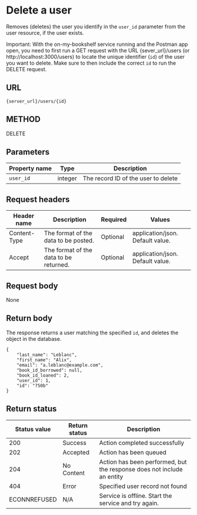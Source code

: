 # Delete a user 

Removes (deletes) the user you identify in the `user_id` parameter from the user resource, if the user exists.

Important: With the on-my-bookshelf service running and the Postman app open, you need to first run a GET request with the URL {sever_url}/users (or http://localhost:3000/users) to locate the unique identifier (`id`) of the user you want to delete. Make sure to then include the correct `id` to run the DELETE request.

## URL

```shell
{server_url}/users/{id}
```

## METHOD

DELETE

## Parameters

| Property name | Type   | Description |
| -------------- | ------ | ------------ |
| `user_id`      | integer | The record ID of the user to delete |

## Request headers

| Header name | Description | Required | Values |
| -------------- | ------ | ------------ |------------ |
| Content-Type | The format of the data to be posted. | Optional | application/json. Default value.  |
| Accept | The format of the data to be returned. | Optional | application/json. Default value. |

## Request body
None

## Return body

The response returns a user matching the specified `id`, and deletes the object in the database.

```
{
    "last_name": "Leblanc",
    "first_name": "Alix",
    "email": "a.leblanc@example.com",
    "book_id_borrowed": null,
    "book_id_loaned": 2,
    "user_id": 1,
    "id": "750b"
}
```
## Return status

| Status value | Return status | Description |
| ------------- | ----------- | ----------- |
| 200 | Success | Action completed successfully |
| 202 | Accepted| Action has been queued |
| 204 | No Content| Action has been performed, but the response does not include an entity |
| 404 | Error | Specified user record not found |
|  ECONNREFUSED | N/A | Service is offline. Start the service and try again. |